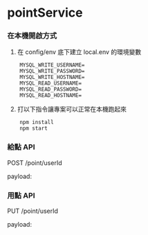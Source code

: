 # pointService

### 在本機開啟方式

1. 在 config/env 底下建立 local.env 的環境變數

```
    MYSQL_WRITE_USERNAME=
    MYSQL_WRITE_PASSWORD=
    MYSQL_WRITE_HOSTNAME=
    MYSQL_READ_USERNAME=
    MYSQL_READ_PASSWORD=
    MYSQL_READ_HOSTNAME=
```

2. 打以下指令讓專案可以正常在本機跑起來

```
    npm install
    npm start
```


### 給點 API
POST /point/userId

payload:

### 用點 API
PUT /point/userId

payload: